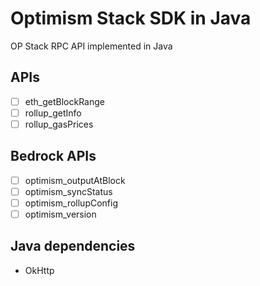 # Optimism Stack SDK in Java

OP Stack RPC API implemented in Java

## APIs

- [ ] eth_getBlockRange
- [ ] rollup_getInfo
- [ ] rollup_gasPrices

## Bedrock APIs

- [ ] optimism_outputAtBlock
- [ ] optimism_syncStatus
- [ ] optimism_rollupConfig
- [ ] optimism_version

## Java dependencies

- OkHttp